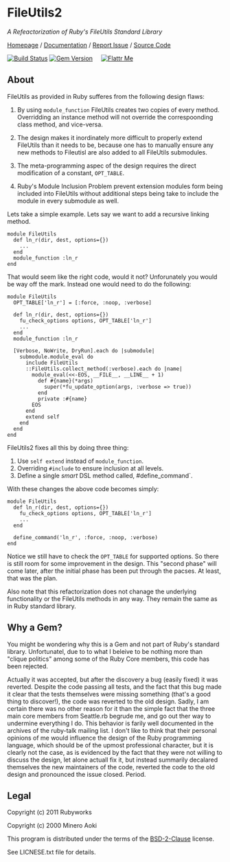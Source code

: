 # FileUtils2

*A Refeactorization of Ruby's FileUtils Standard Library*

[Homepage](http://rubyworks.github.com/fileutils2) /
[Documentation](http://rubydoc.info/gems/fileutils2) /
[Report Issue](http://github.com/rubyworks/fileutils2/issues) /
[Source Code](http://github.com/rubyworks/fileutils2)

[![Build Status](https://secure.travis-ci.org/rubyworks/fileutils2.png)](http://travis-ci.org/rubyworks/fileutils2)
[![Gem Version](https://badge.fury.io/rb/fileutils2.png)](http://badge.fury.io/rb/fileutils2) &nbsp; &nbsp;
[![Flattr Me](http://api.flattr.com/button/flattr-badge-large.png)](http://flattr.com/thing/324911/Rubyworks-Ruby-Development-Fund)


## About

FileUtils as provided in Ruby sufferes from the following design flaws:

1. By using `module_function` FileUtils creates two copies of every method.
   Overridding an instance method will not override the correspoonding class
   method, and vice-versa.

2. The design makes it inordinately more difficult to properly extend 
   FileUtils than it needs to be, because one has to manually ensure any
   new methods to Fileutisl are also added to all FileUtils submodules.

3. The meta-programming aspec of the design requires the direct modification
   of a constant, `OPT_TABLE`.

4. Ruby's Module Inclusion Problem prevent extension modules form being included
   into FileUtils without additional steps being take to include the module
   in every submodule as well.

Lets take a simple example. Lets say we want to add a recursive linking
method. 

    module FileUtils
      def ln_r(dir, dest, options={})
        ...
      end
      module_function :ln_r
    end

That would seem like the right code, would it not? Unforunately you would be
way off the mark. Instead one would need to do the following:

    module FileUtils
      OPT_TABLE['ln_r'] = [:force, :noop, :verbose]

      def ln_r(dir, dest, options={})
        fu_check_options options, OPT_TABLE['ln_r']
        ...
      end
      module_function :ln_r

      [Verbose, NoWrite, DryRun].each do |submodule|
        submodule.module_eval do
          include FileUtils
          ::FileUtils.collect_method(:verbose).each do |name|
            module_eval(<<-EOS, __FILE__, __LINE__ + 1)
              def #{name}(*args)
                super(*fu_update_option(args, :verbose => true))
              end
              private :#{name}
            EOS
          end
          extend self
        end
      end
    end

FileUtils2 fixes all this by doing three thing:

1. Use `self extend` instead of `module_function`.
2. Overriding `#include` to ensure inclusion at all levels.
3. Define a single *smart* DSL method called, #define_command`.

With these changes the above code becomes simply:

    module FileUtils
      def ln_r(dir, dest, options={})
        fu_check_options options, OPT_TABLE['ln_r']
        ...
      end

      define_command('ln_r', :force, :noop, :verbose)
    end

Notice we still have to check the `OPT_TABLE` for supported options. So
there is still room for some improvement in the design. This "second phase"
will come later, after the initial phase has been put through the pacses.
At least, that was the plan.

Also note that this refactorization does not chanage the underlying functionality
or the FileUtils methods in any way. They remain the same as in Ruby standard
library.


## Why a Gem?

You might be wondering why this is a Gem and not part of Ruby's standard library.
Unfortunatel, due to to what I beleive to be nothing more than "clique politics"
among some of the  Ruby Core members, this code has been rejected.

Actually it was accepted, but after the discovery a bug (easily fixed) it was
reverted. Despite the code passing all tests, and the fact that this bug made it
clear that the tests themselves were missing something (that's a good thing to 
discover!), the code was reverted to the old design. Sadly, I am certain there
was no other reason for it than the simple fact that the three main core members
from Seattle.rb begrude me, and go out ther way to undermine everything I do.
This behavior is farily well documented in the archives of the ruby-talk mailing
list. I don't like to think that their personal opinions of me would influence
the design of the Ruby programming language, which should be of the upmost
professional character, but it is clearly not the case, as is evidenced by
the fact that they were not willing to discuss the design, let alone actuall fix
it, but instead summarily decalared themselves the new maintainers of the code,
reverted the code to the old design and pronounced the issue closed. Period.


## Legal

Copyright (c) 2011 Rubyworks

Copyright (c) 2000 Minero Aoki

This program is distributed under the terms of the
[BSD-2-Clause](http://www.spdx.org/licenses/BSD-2-Clause) license.

See LICNESE.txt file for details.

